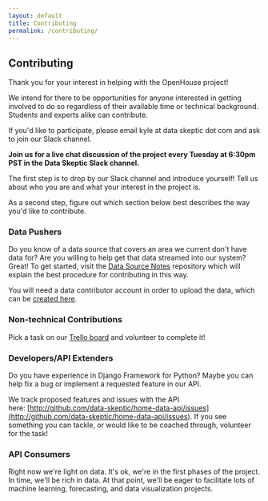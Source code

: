 ```yaml
---
layout: default
title: Contributing 
permalink: /contributing/
---
```


## Contributing
Thank you for your interest in helping with the OpenHouse project!

We intend for there to be opportunities for anyone interested in getting involved to do so regardless of their available time or technical background. Students and experts alike can contribute.

If you'd like to participate, please email kyle at data skeptic dot com and ask to join our Slack channel.

**Join us for a live chat discussion of the project every Tuesday at 6:30pm PST in the Data Skeptic Slack channel.**

The first step is to drop by our Slack channel and introduce yourself! Tell us about who you are and what your interest in the project is. 

As a second step, figure out which section below best describes the way you'd like to contribute.


### Data Pushers
Do you know of a data source that covers an area we current don't have data for? Are you willing to help get that data streamed into our system? Great! To get started, visit the [Data Source Notes](https://github.com/data-skeptic/data-source-notes) repository which will explain the best procedure for contributing in this way.

You will need a data contributor account in order to upload the data, which can be [created here](/signup/).

### Non-technical Contributions
Pick a task on our [Trello board](https://trello.com/invite/b/XH6nS4dB/14d892fe4b7b442871ccd6d18b289eb8/openhouse-kanban) and volunteer to complete it!

### Developers/API Extenders
Do you have experience in Django Framework for Python? Maybe you can help fix a bug or implement a requested feature in our API. 

We track proposed features and issues with the API here: [http://github.com/data-skeptic/home-data-api/issues](http://github.com/data-skeptic/home-data-api/issues). If you see something you can tackle, or would like to be coached through, volunteer for the task!

### API Consumers
Right now we're light on data. It's ok, we're in the first phases of the project. In time, we'll be rich in data. At that point, we'll be eager to facilitate lots of machine learning, forecasting, and data visualization projects.
